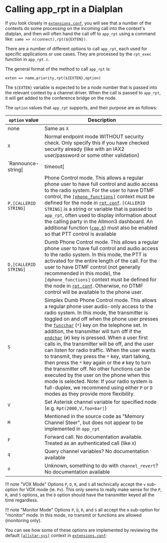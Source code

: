 # Calling app_rpt in a Dialplan
If you look closely in [`extensions.conf`](../config/extensions_conf.md), you will see that a number of the contexts do some processing on the incoming call into the context's dialplan, and then will often hand the call off to `app_rpt` using a command like: `same => n(connect),rpt(${EXTEN})`.

There are a number of different options to call `app_rpt`, each used for specific applications or use cases. They are processed by the `rpt_exec` function in `app_rpt.c`.

The general format of the method to call `app_rpt` is:

```
exten => name,priority,rpt(${EXTEN},option)
```

The `${EXTEN}` variable is expected to be a node number that is passed into the relevant context by a channel driver. When the call is passed to `app_rpt`, it will get added to the conference bridge on the node.

The `option` values that `app_rpt` supports, and their purpose are as follows:

`option` value|Description
--------------|-----------
none|Same as `X`
`X`|Normal endpoint mode WITHOUT security check. Only specify this if you have checked security already (like with an IAX2 user/password or some other validation)
`Rannounce-string[|timeout[|timeout-destination]]`|Reverse Autopatch. Caller is put on hold, and announcement (as specified by the 'announce-string') is played on radio system. Users of radio system can access autopatch, dial specified code, and pick up call. Announce-string is a `:` separated list of names of	recordings/sound files, *or* `PARKED` to substitute code for un-parking, *or* `NODE` to substitute the node number (see the `[allstar-sys]` context in the default [`extensions.conf`](../config/extensions_conf.md))
`P,[CALLERID STRING]`|Phone Control mode. This allows a regular phone user to have full control and audio access to the radio system. For the user to have DTMF control, the [`[phone_functions]`](../config/rpt_conf.md#phone-functions-stanza) context must be defined for the node in [`rpt.conf`](../config/rpt_conf.md). `[CALLERID STRING]` is a string or variable that is passed to `app_rpt`, often used to display information about the calling party in the Allmon3 dashboard. An additional function ([`cop,6`](../config/rpt_conf.md#cop-commands)) must also be enabled so that PTT control is available
`D,[CALLERID STRING]`|Dumb Phone Control mode. This allows a regular phone user to have full control and audio access to the radio system. In this mode, the PTT is activated for the entire length of the call. For the user to have DTMF control (not generally recommended in this mode), the `[dphone_functions]` context must be defined for the node in [`rpt.conf`](../config/rpt_conf.md). Otherwise, no DTMF control will be available to the phone user.
`S`|Simplex Dumb Phone Control mode. This allows a regular phone user audio-only access to the radio system. In this mode, the transmitter is toggled on and off when the phone user presses the [`funcchar`](../config/rpt_conf.md#funcchar) (`*`) key on the telephone set. In addition, the transmitter will turn off if the [`endchar`](../config/rpt_conf.md#endchar) (`#`) key is pressed. When a user first calls in, the transmitter will be off, and the user can listen for radio traffic. When the user wants to transmit, they press the `*` key, start talking, then press the `*` key again or the `#` key to turn the transmitter off. No other functions can be executed by the user on the phone when this mode is selected. Note: If your	radio system is full-duplex, we recommend using either `P` or `D` modes as they provide more flexibility.
`V`|Set Asterisk channel variable for specified node (e.g. `Rpt(2000,V,foo=bar)`)
`M`|Mentioned in the source code as "Memory Channel Steer", but does not appear to be implemented in `app_rpt`
`F`|Forward call. No documentation available. Treated as an authenticated call (like `X`)
`q`|Query channel variables? No documentation available
`o`|Unknown, something to do with `channel_revert`? No documentation available

!!! note "VOX Mode"
    Options `P`, `D`, `R`, and `S` all technically accept the `v` sub-option for VOX mode (ie. `Pv`). This only seems to really make sense for the `P`, `R`, and `S` options, as the `D` option should have the transmitter keyed all the time regardless.

!!! note "Monitor Mode"
    Options `P`, `D`, `R`, and `S` all accept the `m` sub-option for "monitor" mode. In this mode, no transmit or functions are allowed (monitoring only).

You can see how some of these options are implemented by reviewing the default [`[allstar-sys]`](../config/extensions_conf.md#allstar-sys-stanza) context in [`extensions.conf`](../config/extensions_conf.md):